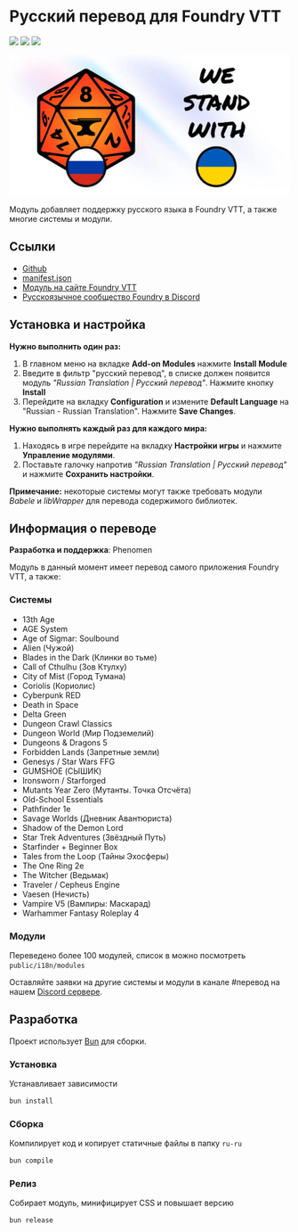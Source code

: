 # Русский перевод для Foundry VTT

![](https://img.shields.io/badge/версия_модуля-v12.325.2-blue)
![](https://img.shields.io/badge/требуется_FVTT-v11-orange)
![](https://img.shields.io/badge/поддерживается_FVTT-v12-green)

![](/public/images/module/cover.webp)

Модуль добавляет поддержку русского языка в Foundry VTT, а также многие системы и модули.

## Ссылки

- [Github](https://github.com/phenomen/foundry-vtt-ru)
- [manifest.json](https://github.com/phenomen/foundry-vtt-ru/releases/download/latest/module.json)
- [Модуль на сайте Foundry VTT](https://foundryvtt.com/packages/ru-ru/)
- [Русскоязычное сообщество Foundry в Discord](https://discord.gg/Z2CXFy35WF)

## Установка и настройка

**Нужно выполнить один раз:**

1. В главном меню на вкладке **Add-on Modules** нажмите **Install Module**
2. Введите в фильтр "русский перевод", в списке должен появится модуль _"Russian Translation | Русский перевод"_. Нажмите кнопку **Install**
3. Перейдите на вкладку **Configuration** и измените **Default Language** на "Russian - Russian Translation". Нажмите **Save Changes**.

**Нужно выполнять каждый раз для каждого мира:**

1. Находясь в игре перейдите на вкладку **Настройки игры** и нажмите **Управление модулями**.
2. Поставьте галочку напротив _"Russian Translation | Русский перевод"_ и нажмите **Сохранить настройки**.

**Примечание:** некоторые системы могут также требовать модули _Babele_ и _libWrapper_ для перевода содержимого библиотек.

## Информация о переводе

**Разработка и поддержка**: Phenomen

Модуль в данный момент имеет перевод самого приложения Foundry VTT, а также:

### Системы

- 13th Age
- AGE System
- Age of Sigmar: Soulbound
- Alien (Чужой)
- Blades in the Dark (Клинки во тьме)
- Call of Cthulhu (Зов Ктулху)
- City of Mist (Город Тумана)
- Coriolis (Кориолис)
- Cyberpunk RED
- Death in Space
- Delta Green
- Dungeon Crawl Classics
- Dungeon World (Мир Подземелий)
- Dungeons & Dragons 5
- Forbidden Lands (Запретные земли)
- Genesys / Star Wars FFG
- GUMSHOE (СЫШИК)
- Ironsworn / Starforged
- Mutants Year Zero (Мутанты. Точка Отсчёта)
- Old-School Essentials
- Pathfinder 1e
- Savage Worlds (Дневник Авантюриста)
- Shadow of the Demon Lord
- Star Trek Adventures (Звёздный Путь)
- Starfinder + Beginner Box
- Tales from the Loop (Тайны Эхосферы)
- The One Ring 2e
- The Witcher (Ведьмак)
- Traveler / Cepheus Engine
- Vaesen (Нечисть)
- Vampire V5 (Вампиры: Маскарад)
- Warhammer Fantasy Roleplay 4

### Модули

Переведено более 100 модулей, список в можно посмотреть `public/i18n/modules`

Оставляйте заявки на другие системы и модули в канале #перевод на нашем [Discord сервере](https://discord.gg/Z2CXFy35WF).

## Разработка

Проект использует [Bun](https://bun.sh/) для сборки.

### Установка

Устанавливает зависимости

```bash
bun install
```

### Сборка

Компилирует код и копирует статичные файлы в папку `ru-ru`

```bash
bun compile
```

### Релиз

Собирает модуль, минифицирует CSS и повышает версию

```bash
bun release
```
